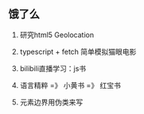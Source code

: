 ## 饿了么

1. 研究html5 Geolocation

2. typescript + fetch 简单模拟猫眼电影

3. bilibili直播学习：js书

4. 语言精粹 =》 小黄书 =》 红宝书
5. 元素边界用伪类来写